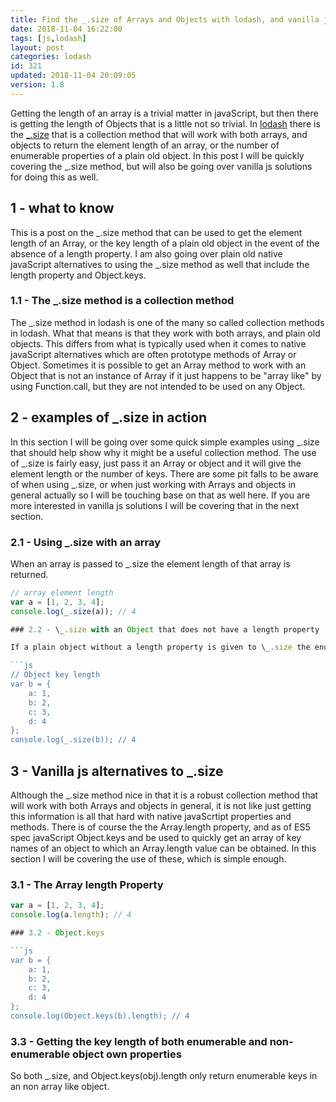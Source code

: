 ```yaml
---
title: Find the _.size of Arrays and Objects with lodash, and vanilla js
date: 2018-11-04 16:22:00
tags: [js,lodash]
layout: post
categories: lodash
id: 321
updated: 2018-11-04 20:09:05
version: 1.8
---
```


Getting the length of an array is a trivial matter in javaScript, but then there is getting the length of Objects that is a little not so trivial. In [lodash](https://lodash.com/) there is the [\_.size](https://lodash.com/docs/4.17.10#size) that is a collection method that will work with both arrays, and objects to return the element length of an array, or the number of enumerable properties of a plain old object. In this post I will be quickly covering the \_.size method, but will also be going over vanilla js solutions for doing this as well.

<!-- more -->

## 1 - what to know

This is a post on the \_.size method that can be used to get the element length of an Array, or the key length of a plain old object in the event of the absence of a length property. I am also going over plain old native javaScript alternatives to using the \_.size method as well that include the length property and Object.keys.

### 1.1 - The \_.size method is a collection method

The \_.size method in lodash is one of the many so called collection methods in lodash. What that means is that they work with both arrays, and plain old objects. This differs from what is typically used when it comes to native javaScript alternatives which are often prototype methods of Array or Object. Sometimes it is possible to get an Array method to work with an Object that is not an instance of Array if it just happens to be "array like" by using Function.call, but they are not intended to be used on any Object.

## 2 - examples of \_.size in action

In this section I will be going over some quick simple examples using \_.size that should help show why it might be a useful collection method. The use of \_.size is fairly easy, just pass it an Array or object and it will give the element length or the number of keys. There are some pit falls to be aware of when using \_.size, or when just working with Arrays and objects in general actually so I will be touching base on that as well here. If you are more interested in vanilla js solutions I will be covering that in the next section.

### 2.1 - Using \_.size with an array

When an array is passed to \_.size the element length of that array is returned.

```js
// array element length
var a = [1, 2, 3, 4];
console.log(_.size(a)); // 4

### 2.2 - \_.size with an Object that does not have a length property

If a plain object without a length property is given to \_.size the enumerable key length of that object is returned.

```js
// Object key length
var b = {
    a: 1,
    b: 2,
    c: 3,
    d: 4
};
console.log(_.size(b)); // 4
```

## 3 - Vanilla js alternatives to \_.size

Although the \_.size method nice in that it is a robust collection method that will work with both Arrays and objects in general, it is not like just getting this information is all that hard with native javaScrtipt properties and methods. There is of course the the Array.length property, and as of ES5 spec javaScript Object.keys and be used to quickly get an array of key names of an object to which an Array.length value can be obtained. In this section I will be covering the use of these, which is simple enough.

### 3.1 - The Array length Property

```js
var a = [1, 2, 3, 4];
console.log(a.length); // 4

### 3.2 - Object.keys

```js
var b = {
    a: 1,
    b: 2,
    c: 3,
    d: 4
};
console.log(Object.keys(b).length); // 4
```

### 3.3 - Getting the key length of both enumerable and non-enumerable object own properties

So both \_.size, and Object.keys(obj).length only return enumerable keys in an non array like object.
